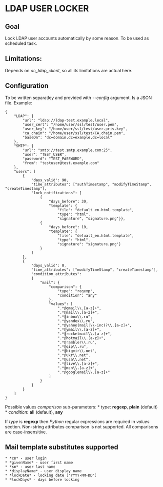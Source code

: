 # LDAP USER LOCKER

## Goal

Lock LDAP user accounts automatically by some reason. To be used as scheduled task.

## Limitations:

Depends on *oc_ldap_client*, so all its limitations are actual here.

## Configuration
To be written separatley and provided with _--config_ argument. Is a JSON file.
Example:

```
{
    "LDAP": {
        "url": "ldap://ldap-test.example.local",
        "user_cert": "/home/user/ssl/test/user.pem",
        "user_key": "/home/user/ssl/test/user.priv.key",
        "ca_chain": "/home/user/ssl/test/CA.chain.pem",
        "baseDn": "dc=domain,dc=example,dc=local"
    },
    "SMTP": {
        "url": "smtp://test.smtp.example.com:25",
        "user": "TEST_USER",
        "password": "TEST_PASSWORD",
        "from": "testuser@test.example.com"
    },
    "users": [
        {
            "days_valid": 90, 
            "time_attributes": ["authTimestamp", "modifyTimeStamp", "createTimestamp"],
            "lock_notifications": [
                {
                    "days_before": 30,
                    "template": {
                        "file": "default_en.html.template",
                        "type": "html",
                        "signature", "signature.png"}},
                {
                    "days_before": 10, 
                    "template": {
                        "file": "defualt_en.html.template",
                        "type": "html",
                        "signature": "signature.png'}
                }
            ]
        },
        {
            "days_valid": 0, 
            "time_attributes": ["modifyTimeStamp", "createTimestamp"], 
            "condition_attributes": 
            {
                "mail": {
                    "comparison": {
                        "type": "regexp",
                        "condition": "any"
                    },
                    "values": [
                        ".*@gmail\\.[a-z]+", 
                        ".*@mail\\.[a-z]+", 
                        ".*@inbox\\.ru",
                        ".*@yandex\\.ru",
                        ".*@yahoo(mail|\\-inc)?\\.[a-z]+",
                        ".*@ymail\\.[a-z]+",
                        ".*@rocketmail\\.[a-z]+",
                        ".*@hotmail\\.[a-z]+",
                        ".*@rambler\\.ru",
                        ".*@qip\\.ru",
                        ".*@bigmir\\.net",
                        ".*@ukr\\.net",
                        ".*@usa\\.net",
                        ".*@live\\.[a-z]+",
                        ".*@msn\\.[a-z]+",
                        ".*@googlemail\\.[a-z]+"
                    ]
                }
            }
        }
    ]
}

```
Possible values _comparison_ sub-parameters:
    * _type_: **regexp**, **plain** (default)
    * _condition_: **all** (default), **any**

If _type_ is **regexp** then _Python_ regular expressions are required in _values_ section.
Non-string attributes comparison is not supported.
All comparisons are case-insensitive.

## Mail template substitutes supported

    * *cn* - user login
    * *givenName* - user first name
    * *sn* - user last name
    * *displayName* - user display name
    * *lockDate* - locking date ('YYYY-MM-DD')
    * *lockDays* - days before locking
